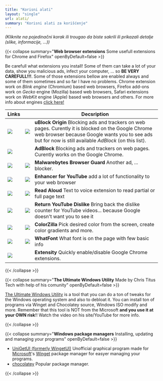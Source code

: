 ```yaml
---
title: "Korisni alati"
layout: "single"
url: alati/
summary: "Korisni alati za korišćenje"
---
```


*(Kliknite na pojedinačni korak ili trougao da biste sakrili ili prikazali detalje (slike, informacije, ...))*

{{< collapse summary="**Web browser extensions** Some usefull extensions for Chrome and Firefox" openByDefault=false >}}

   Be carefull what extensions you install! Some of them can take a lot of your data, show you malicious ads, infect your computer, ... so **BE VERY CAREFULL!!!**. Some of those extensions bellow are enabled always and some of them sometimes and so far I have no problems. Chrome extension work on *Blink engine* (Chromium) based web browsers, Firefox add-ons work on *Gecko* engine (Mozilla) based web browsers, Safari extensions work on *WebKit* engine (Apple) based web browsers and others. For more info about engines [click here!](https://en.wikipedia.org/wiki/Comparison_of_browser_engines "Click/tap to visit the Wikipedia page!")

   | Links || Decsription |
   | -------- | ------- | ------- |
   | [![](/images/Google-Chrome/GChrome_logo_40px.png)](https://chromewebstore.google.com/detail/ublock-origin/cjpalhdlnbpafiamejdnhcphjbkeiagm "Click/tap to open extension page!") | [![](/images/Mozilla-Firefox/mfirefox_logo_39x40px.png)](https://addons.mozilla.org/sl/firefox/addon/ublock-origin/ "Click/tap to open add-on page!") | **uBlock Origin** Blocking ads and trackers on web pages. Curently it is blocked on the Google Chrome web browser because Google wants you to see ads but for now is still available *AdBlock* (on this list). | | 
   | [![](/images/Google-Chrome/GChrome_logo_40px.png)](https://chromewebstore.google.com/detail/adblock-%E2%80%94-block-ads-acros/gighmmpiobklfepjocnamgkkbiglidom "Click/tap to open extension page!") | &nbsp; | **AdBlock** Blocking ads and trackers on web pages. Curently works on the Google Chrome. |
   | [![](/images/Google-Chrome/GChrome_logo_40px.png)](https://chromewebstore.google.com/detail/malwarebytes-browser-guar/ihcjicgdanjaechkgeegckofjjedodee "Click/tap to open extension page!") | [![](/images/Mozilla-Firefox/mfirefox_logo_39x40px.png)](https://addons.mozilla.org/sl/firefox/addon/malwarebytes/ "Click/tap to open add-on page!") | **Malwarebytes Browser Guard** Another ad, ... blocker. |
   | [![](/images/Google-Chrome/GChrome_logo_40px.png)](https://chromewebstore.google.com/detail/enhancer-for-youtube/ponfpcnoihfmfllpaingbgckeeldkhle "Click/tap to open extension page!") | [![](/images/Mozilla-Firefox/mfirefox_logo_39x40px.png)](https://addons.mozilla.org/en-US/firefox/addon/enhancer-for-youtube/ "Click/tap to open add-on page!") | **Enhancer for YouTube** add a lot of functionality to your web browser |
   | [![](/images/Google-Chrome/GChrome_logo_40px.png)](https://chromewebstore.google.com/detail/read-aloud-a-text-to-spee/hdhinadidafjejdhmfkjgnolgimiaplp "Click/tap to open extension page!") | [![](/images/Mozilla-Firefox/mfirefox_logo_39x40px.png)](https://addons.mozilla.org/sl/firefox/addon/read-aloud/ "Click/tap to open add-on page!") | **Read Aloud** Text to voice extension to read partial or full page text |
   | [![](/images/Google-Chrome/GChrome_logo_40px.png)](https://chromewebstore.google.com/detail/return-youtube-dislike/gebbhagfogifgggkldgodflihgfeippi "Click/tap to open extension page!") | [![](/images/Mozilla-Firefox/mfirefox_logo_39x40px.png)](https://addons.mozilla.org/sl/firefox/addon/return-youtube-dislikes/ "Click/tap to open add-on page!") | **Return YouTube Dislike** Bring back the dislike counter for YouTube videos... because Google doesn't want you to see it |
   | [![](/images/Google-Chrome/GChrome_logo_40px.png)](https://chromewebstore.google.com/detail/colorzilla/bhlhnicpbhignbdhedgjhgdocnmhomnp "Click/tap to open extension page!") | [![](/images/Mozilla-Firefox/mfirefox_logo_39x40px.png)](https://addons.mozilla.org/sl/firefox/addon/colorzilla/ "Click/tap to open add-on page!") | **ColorZilla** Pick desired color from the screen, create color gradients and more. |
   | [![](/images/Google-Chrome/GChrome_logo_40px.png)](https://chromewebstore.google.com/detail/whatfont-what-html-font/iceonohalfbfcldenclcjafcpboiplfo "Click/tap to open extension page!") | [![](/images/Mozilla-Firefox/mfirefox_logo_39x40px.png)](https://addons.mozilla.org/sl/firefox/addon/zjm-whatfont "Click/tap to open add-on page!") | **WhatFont** What font is on the page with few basic info |
   | [![](/images/Google-Chrome/GChrome_logo_40px.png)](https://chromewebstore.google.com/detail/extensity/jjmflmamggggndanpgfnpelongoepncg "Click/tap to open extension page!") | &nbsp; | **Extensity** Quickly enable/disable Google Chrome extensions. |

{{< /collapse >}}

{{< collapse summary="**The Ultimate Windows Utility** Made by Chris Titus Tech with help of his comunity" openByDefault=false >}}

   [The Ultimate Windows Utility](https://christitus.com/windows-tool/ "Click/tap to open the site!") is a tool that you can do a ton of tweaks for the Windows operating system and also to debloat it. You can install ton of programs via Winget and Chocolatey source, Windows ISO modify and more. Remember that this tool is NOT from the Microsoft **and you use it at your OWN risk**!! Watch the video on his site/YouTube for more info.

{{< /collapse >}}

{{< collapse summary="**Windows package managers** Installing, updating and managing your programs" openByDefault=false >}}

   - [UniGetUI (formerly WingetUI)](https://www.marticliment.com/unigetui/ "Click/tap to open the site!") Unofficial graphical program made for [Microsoft](https://www.microsoft.com/ "Click/tap to open the site!")'s [Winget](https://learn.microsoft.com/en-us/windows/package-manager/winget/ "Click/tap to open the site!") package manager for easyer managing your programs.
   - [chocolatey](https://chocolatey.org/ "Click/tap to open the site!") Popular package manager.

{{< /collapse >}}

<!-- []( "Click/tap to open the site!") -->